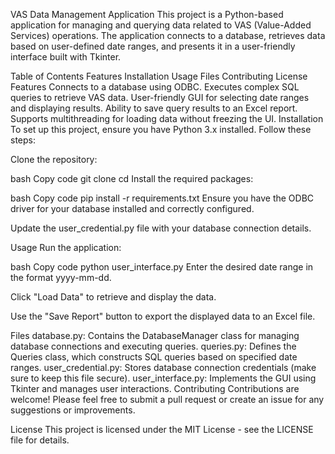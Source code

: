 VAS Data Management Application
This project is a Python-based application for managing and querying data related to VAS (Value-Added Services) operations. The application connects to a database, retrieves data based on user-defined date ranges, and presents it in a user-friendly interface built with Tkinter.

Table of Contents
Features
Installation
Usage
Files
Contributing
License
Features
Connects to a database using ODBC.
Executes complex SQL queries to retrieve VAS data.
User-friendly GUI for selecting date ranges and displaying results.
Ability to save query results to an Excel report.
Supports multithreading for loading data without freezing the UI.
Installation
To set up this project, ensure you have Python 3.x installed. Follow these steps:

Clone the repository:

bash
Copy code
git clone <repository-url>
cd <repository-directory>
Install the required packages:

bash
Copy code
pip install -r requirements.txt
Ensure you have the ODBC driver for your database installed and correctly configured.

Update the user_credential.py file with your database connection details.

Usage
Run the application:

bash
Copy code
python user_interface.py
Enter the desired date range in the format yyyy-mm-dd.

Click "Load Data" to retrieve and display the data.

Use the "Save Report" button to export the displayed data to an Excel file.

Files
database.py: Contains the DatabaseManager class for managing database connections and executing queries.
queries.py: Defines the Queries class, which constructs SQL queries based on specified date ranges.
user_credential.py: Stores database connection credentials (make sure to keep this file secure).
user_interface.py: Implements the GUI using Tkinter and manages user interactions.
Contributing
Contributions are welcome! Please feel free to submit a pull request or create an issue for any suggestions or improvements.

License
This project is licensed under the MIT License - see the LICENSE file for details.
